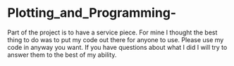# Plotting_and_Programming-
Part of the project is to have a service piece. For mine I thought the best thing to do was to put my code out there for anyone to use. 
Please use my code in anyway you want. 
If you have questions about what I did I will try to answer them to the best of my ability. 
